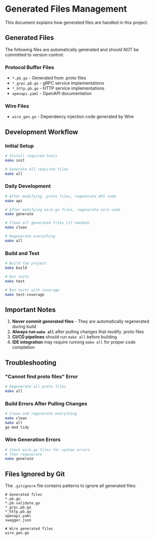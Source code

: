 # Generated Files Management

This document explains how generated files are handled in this project.

## Generated Files

The following files are automatically generated and should NOT be committed to version control:

### Protocol Buffer Files
- `*.pb.go` - Generated from .proto files
- `*_grpc.pb.go` - gRPC service implementations
- `*_http.pb.go` - HTTP service implementations
- `openapi.yaml` - OpenAPI documentation

### Wire Files
- `wire_gen.go` - Dependency injection code generated by Wire

## Development Workflow

### Initial Setup
```bash
# Install required tools
make init

# Generate all required files
make all
```

### Daily Development
```bash
# After modifying .proto files, regenerate API code
make api

# After modifying wire.go files, regenerate wire code
make generate

# Clean all generated files (if needed)
make clean

# Regenerate everything
make all
```

### Build and Test
```bash
# Build the project
make build

# Run tests
make test

# Run tests with coverage
make test-coverage
```

## Important Notes

1. **Never commit generated files** - They are automatically regenerated during build
2. **Always run `make all`** after pulling changes that modify .proto files
3. **CI/CD pipelines** should run `make all` before building
4. **IDE integration** may require running `make all` for proper code completion

## Troubleshooting

### "Cannot find proto files" Error
```bash
# Regenerate all proto files
make all
```

### Build Errors After Pulling Changes
```bash
# Clean and regenerate everything
make clean
make all
go mod tidy
```

### Wire Generation Errors
```bash
# Check wire.go files for syntax errors
# Then regenerate
make generate
```

## Files Ignored by Git

The `.gitignore` file contains patterns to ignore all generated files:

```gitignore
# Generated files
*.pb.go
*.pb.validate.go
*_grpc.pb.go
*_http.pb.go
openapi.yaml
swagger.json

# Wire generated files
wire_gen.go
```